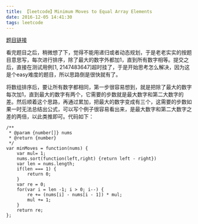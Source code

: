 ```yaml
---
title: 【leetcode】Minimum Moves to Equal Array Elements
date: 2016-12-05 14:41:30
tags: leetcode
---
```


[题目链接](https://leetcode.com/problems/minimum-moves-to-equal-array-elements/)

看完题目之后，稍微想了下，觉得不能用递归或者动态规划，于是老老实实的按题目意思写，每次进行排序，除了最大的数字外都加1，直到所有数字相等。提交之后，直接在测试用例[1, 2147483647]超时挂了，于是开始思考怎么解决，因为这是个easy难度的题目，所以思路倒是很快就有了。

将数组排序后，要让所有数字都相同，第一步很容易想到，就是把除了最大的数字每次加1，直到最大的数字有两个，它需要的步数就是最大数字和第二大数字的差。然后顺着这个思路，再通过累加，把最大的数字变成有三个，这需要的步数如果一时无法总结出公式，可以写个例子很容易看出来，是最大数字和第二大数字之差的两倍，以此类推即可。代码如下：

```
/**
 * @param {number[]} nums
 * @return {number}
 */
var minMoves = function(nums) {
    var mul= 1;
    nums.sort(function(left,right) {return left - right})
    var len = nums.length;
    if(len === 1) {
        return 0;
    }
    var re = 0;
    for(var i = len -1; i > 0; i--) {
        re += (nums[i] - nums[i - 1]) * mul;
        mul += 1;
    }
    return re;
};
```

